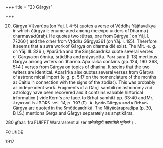 +++
title = "20 Gārgya"

+++

20. Gārgya Višvarūpa (on Yaj. I. 4-5) quotes a verse of Věddha Yájñavalkya in which Gärgya is enumerated among the expo unders of Dharma ( dharmavaktūraḥ). He quotes two sūtras, one from Gárgya ( on Yāj. I. 72260 ) and the other from Vțddha Gārgya361 (on Yâj. I. 195). Therefore it seems that a sutra work of Gárgya on dharma did exist. The Mit. (e. g. on Yāj. III. 326 ), Aparārka and the Sinșticandrika quote several verses of Gārgya on õhnika, śräddha and práyascitta. Parā sara (I. 13) mentious Gárgya among writers on dharma. Apa rārka contains (pp. 124, 190, 368, 544 ) verses from Gárgya on topics of dharina. It seeins that the two writers are identical. Aparārka also quotes several verses from Gārgya of astrono mical import (e. g. p. 5:17 on the nomenclature of the months as Caitiu in connection with the signs of the zodiac). This was probably an independent work. Fragments of a Gärgi samhiti on astronomy and astrology have been recovered and it contains valuable historical information ( vide Kern's pre face. to Brhat-samhită pp. 33-40 and Mr. Jayasval in JBORS. vol. 14, p. 397 (F). A Jyotir-Gärgya and a Brhad-Gārgya are quoted in the Smộticandrikā. The Nityācārapradipa (p. 20, B.I.S.) mentions Garga and Gārgya separately as smștikāras. 

280 gfaar: fra FUIFFT Wararaarent al zer अनेकोद्धार्ये काष्टशिले भूमिसमे। . 

FOUNDE 

1917 
